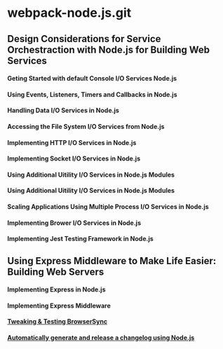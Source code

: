 # webpack-node.js.git

## Design Considerations for Service Orchestraction with Node.js for Building Web Services

#### Geting Started with default Console I/O Services Node.js
#### Using Events, Listeners, Timers and Callbacks in Node.js
#### Handling Data I/O Services in Node.js
#### Accessing the File System I/O Services from Node.js
#### Implementing HTTP I/O Services in Node.js
#### Implementing Socket I/O Services in Node.js
#### Using Additional Uitility I/O Services in Node.js Modules
#### Using Additional Uitility I/O Services in Node.js Modules
#### Scaling Applications Using Multiple Process I/O Services in Node.js
#### Implementing Brower I/O Services in Node.js
#### Implementing Jest Testing Framework in Node.js

## Using Express Middleware to Make Life Easier: Building Web Servers
#### Implementing Express in Node.js
#### Implementing Express Middleware

#### [Tweaking & Testing BrowserSync](https://medium.com/oceanize-geeks/browsersync-for-faster-development-f27b09b9896e)
#### [Automatically generate and release a changelog using Node.js](https://blog.logrocket.com/automatically-generate-and-release-a-changelog-with-node-js/)
